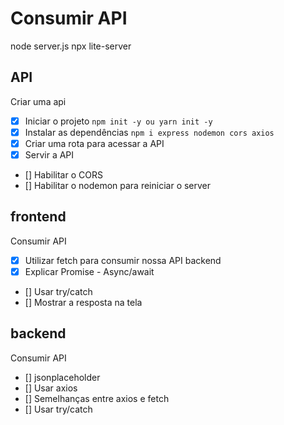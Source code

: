 # Consumir API

node server.js
npx  lite-server

## API

Criar uma api
- [X] Iniciar o projeto `npm init -y ou yarn init -y`
- [X] Instalar as dependências `npm i express nodemon cors axios`
- [X] Criar uma rota para acessar a API
- [X] Servir a API
- [] Habilitar o CORS
- [] Habilitar o nodemon para reiniciar o server

## frontend
Consumir API

- [X] Utilizar fetch para consumir nossa API backend
- [X] Explicar Promise - Async/await
- [] Usar try/catch
- [] Mostrar a resposta na tela

## backend
Consumir API

- [] jsonplaceholder
- [] Usar axios
- [] Semelhanças entre axios e fetch
- [] Usar try/catch